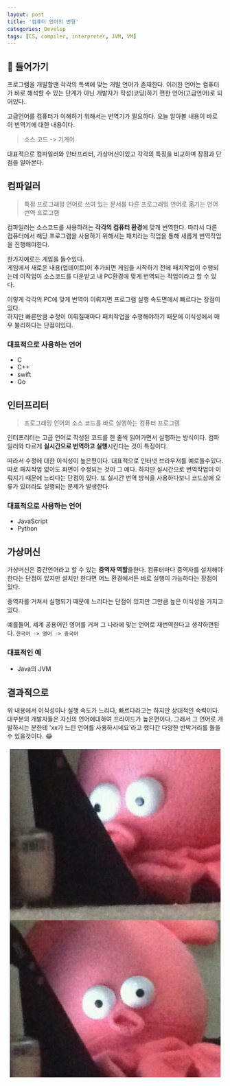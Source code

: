 ```yaml
---
layout: post
title: '컴퓨터 언어의 변형'
categories: Develop
tags: [CS, compiler, interpreter, JVM, VM]
---
```


## 📖 들어가기

프로그램을 개발할땐 각각의 특색에 맞는 개발 언어가 존재한다.
이러한 언어는 컴퓨터가 바로 해석할 수 있는 단계가 아닌 개발자가 작성(코딩)하기 편한 언어(고급언어)로 되어있다.

고급언어를 컴퓨터가 이해하기 위해서는 번역기가 필요하다. 오늘 알아볼 내용이 바로 이 번역기에 대한 내용이다.

> 소스 코드 -> 기계어

대표적으로 컴파일러와 인터프리터, 가상머신이있고 각각의 특징을 비교하며 장점과 단점을 알아본다.

## 컴파일러

> 특정 프로그래밍 언어로 쓰여 있는 문서를 다른 프로그래밍 언어로 옮기는 언어 번역 프로그램

컴파일러는 소스코드를 사용하려는 **각각의 컴퓨터 환경**에 맞게 번역한다.
따라서 다른 컴퓨터에서 해당 프로그램을 사용하기 위해서는 패치라는 작업을 통해 새롭게 번역작업을 진행해야한다.

한가지예로는 게임을 들수있다. <br>
게임에서 새로운 내용(업데이트)이 추가되면 게임을 시작하기 전에 패치작업이 수행되는데 이작업이 소스코드를 다운받고 내 PC환경에 맞게 번역되는 작업이라고 할 수 있다.

이렇게 각각의 PC에 맞게 번역이 이뤄지면 프로그램 실행 속도면에서 빠르다는 장점이 있다. <br>
하지만 빠른만큼 수정이 이뤄질때마다 패치작업을 수행해야하기 때문에 이식성에서 매우 불리하다는 단점이있다.

### 대표적으로 사용하는 언어

- C
- C++
- swift
- Go

## 인터프리터

> 프로그래밍 언어의 소스 코드를 바로 실행하는 컴퓨터 프로그램

인터프리터는 고급 언어로 작성된 코드를 한 줄씩 읽어가면서 실행하는 방식이다. 컴파일러와 다르게 **실시간으로 번역하고 실행**시킨다는 것이 특징이다.

따라서 수정에 대한 이식성이 높은편이다. 대표적으로 인터넷 브라우저를 예로들수있다. 따로 패치작업 없이도 화면이 수정되는 것이 그 예다.
하지만 실시간으로 번역작업이 이뤄지기 때문에 느리다는 단점이 있다. 또 실시간 번역 방식을 사용하다보니 코드상에 오류가 있더라도 실행되는 문제가 발생한다.

### 대표적으로 사용하는 언어

- JavaScript
- Python

## 가상머신

가상머신은 중간언어라고 할 수 있는 **중역자 역할**을한다.
컴퓨터마다 중역자를 설치해야한다는 단점이 있지만 설치만 한다면 어느 환경에서든 바로 실행이 가능하다는 장점이 있다.

중역자를 거쳐서 실행되기 때문에 느리다는 단점이 있지만 그만큼 높은 이식성을 가지고있다.

예를들어, 셰계 공용어인 영어를 거쳐 그 나라에 맞는 언어로 재번역한다고 생각하면된다. `한국어 -> 영어 -> 중국어`

### 대표적인 예

- Java의 JVM

## 결과적으로

위 내용에서 이식성이나 실행 속도가 느리다, 빠르다라고는 하지만 상대적인 속력이다. <br>
대부분의 개발자들은 자신의 언어에대하여 프라이드가 높은편이다. 그래서 그 언어로 개발하시는 분한테 'xx가 느린 언어를 사용하시네요'라고 했다간 다양한 반박거리를 들을 수 있을것이다. 😂

<img src="/assets/posts/computed-language/상사가_나를보는표정.png" width="500" />

